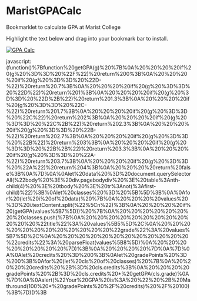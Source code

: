 # MaristGPACalc
Bookmarklet to calculate GPA at Marist College

Highlight the text below and drag into your bookmark bar to install.

[![GPA Calc](https://cdn-media-1.freecodecamp.org/images/1*CedaxPfiSRntq590rHEjFA.gif)](javascript:(function()%7Bfunction%20getGPA(g)%20%7B%0A%20%20%20%20if%20(g%20%3D%3D%20%22F%22)%20return%200%3B%0A%20%20%20%20if%20(g%20%3D%3D%20%22D-%22)%20return%20.7%3B%0A%20%20%20%20if%20(g%20%3D%3D%20%22D%22)%20return%201%3B%0A%20%20%20%20if%20(g%20%3D%3D%20%22D%2B%22)%20return%201.3%3B%0A%20%20%20%20if%20(g%20%3D%3D%20%22C-%22)%20return%201.7%3B%0A%20%20%20%20if%20(g%20%3D%3D%20%22C%22)%20return%202%3B%0A%20%20%20%20if%20(g%20%3D%3D%20%22C%2B%22)%20return%202.3%3B%0A%20%20%20%20if%20(g%20%3D%3D%20%22B-%22)%20return%202.7%3B%0A%20%20%20%20if%20(g%20%3D%3D%20%22B%22)%20return%203%3B%0A%20%20%20%20if%20(g%20%3D%3D%20%22B%2B%22)%20return%203.3%3B%0A%20%20%20%20if%20(g%20%3D%3D%20%22A-%22)%20return%203.7%3B%0A%20%20%20%20if%20(g%20%3D%3D%20%22A%22)%20return%204%3B%0A%20%20%20%20return%20false%3B%0A%7D%0A%0Alet%20data%20%3D%20document.querySelectorAll(%22body%20%3E%20div.pagebodydiv%20%3E%20table%3Anth-child(4)%20%3E%20tbody%20%3E%20tr%3Anot(%3Afirst-child)%22)%3B%0Alet%20classes%20%3D%20%5B%5D%3B%0A%0Afor%20(let%20i%20of%20data)%20%7B%0A%20%20%20%20values%20%3D%20i.textContent.split(%22%5Cn%22)%3B%0A%20%20%20%20if%20(getGPA(values%5B7%5D))%20%7B%0A%20%20%20%20%20%20%20%20classes.push(%7B%0A%20%20%20%20%20%20%20%20%20%20%20%20%22title%22%3A%20values%5B5%5D%2C%0A%20%20%20%20%20%20%20%20%20%20%20%20%22grade%22%3A%20values%5B7%5D%2C%0A%20%20%20%20%20%20%20%20%20%20%20%20%22credits%22%3A%20parseFloat(values%5B8%5D)%0A%20%20%20%20%20%20%20%20%7D)%3B%0A%20%20%20%20%7D%0A%7D%0A%0Alet%20credits%20%3D%200%3B%0Alet%20gradePoints%20%3D%200%3B%0Afor%20(let%20cls%20of%20classes)%20%7B%0A%20%20%20%20credits%20%2B%3D%20cls.credits%3B%0A%20%20%20%20gradePoints%20%2B%3D%20cls.credits%20*%20getGPA(cls.grade)%0A%7D%0A%0Aalert(%22Your%20GPA%20is%3A%20%22%20%2B%20Math.round(100%20*%20gradePoints%20%2F%20credits)%20%2F%20100)%3B%7D)()%3B
)



javascript:(function()%7Bfunction%20getGPA(g)%20%7B%0A%20%20%20%20if%20(g%20%3D%3D%20%22F%22)%20return%200%3B%0A%20%20%20%20if%20(g%20%3D%3D%20%22D-%22)%20return%20.7%3B%0A%20%20%20%20if%20(g%20%3D%3D%20%22D%22)%20return%201%3B%0A%20%20%20%20if%20(g%20%3D%3D%20%22D%2B%22)%20return%201.3%3B%0A%20%20%20%20if%20(g%20%3D%3D%20%22C-%22)%20return%201.7%3B%0A%20%20%20%20if%20(g%20%3D%3D%20%22C%22)%20return%202%3B%0A%20%20%20%20if%20(g%20%3D%3D%20%22C%2B%22)%20return%202.3%3B%0A%20%20%20%20if%20(g%20%3D%3D%20%22B-%22)%20return%202.7%3B%0A%20%20%20%20if%20(g%20%3D%3D%20%22B%22)%20return%203%3B%0A%20%20%20%20if%20(g%20%3D%3D%20%22B%2B%22)%20return%203.3%3B%0A%20%20%20%20if%20(g%20%3D%3D%20%22A-%22)%20return%203.7%3B%0A%20%20%20%20if%20(g%20%3D%3D%20%22A%22)%20return%204%3B%0A%20%20%20%20return%20false%3B%0A%7D%0A%0Alet%20data%20%3D%20document.querySelectorAll(%22body%20%3E%20div.pagebodydiv%20%3E%20table%3Anth-child(4)%20%3E%20tbody%20%3E%20tr%3Anot(%3Afirst-child)%22)%3B%0Alet%20classes%20%3D%20%5B%5D%3B%0A%0Afor%20(let%20i%20of%20data)%20%7B%0A%20%20%20%20values%20%3D%20i.textContent.split(%22%5Cn%22)%3B%0A%20%20%20%20if%20(getGPA(values%5B7%5D))%20%7B%0A%20%20%20%20%20%20%20%20classes.push(%7B%0A%20%20%20%20%20%20%20%20%20%20%20%20%22title%22%3A%20values%5B5%5D%2C%0A%20%20%20%20%20%20%20%20%20%20%20%20%22grade%22%3A%20values%5B7%5D%2C%0A%20%20%20%20%20%20%20%20%20%20%20%20%22credits%22%3A%20parseFloat(values%5B8%5D)%0A%20%20%20%20%20%20%20%20%7D)%3B%0A%20%20%20%20%7D%0A%7D%0A%0Alet%20credits%20%3D%200%3B%0Alet%20gradePoints%20%3D%200%3B%0Afor%20(let%20cls%20of%20classes)%20%7B%0A%20%20%20%20credits%20%2B%3D%20cls.credits%3B%0A%20%20%20%20gradePoints%20%2B%3D%20cls.credits%20*%20getGPA(cls.grade)%0A%7D%0A%0Aalert(%22Your%20GPA%20is%3A%20%22%20%2B%20Math.round(100%20*%20gradePoints%20%2F%20credits)%20%2F%20100)%3B%7D)()%3B
